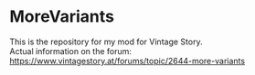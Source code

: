 # MoreVariants

This is the repository for my mod for Vintage Story.<br/>
Actual information on the forum:<br/>
https://www.vintagestory.at/forums/topic/2644-more-variants
